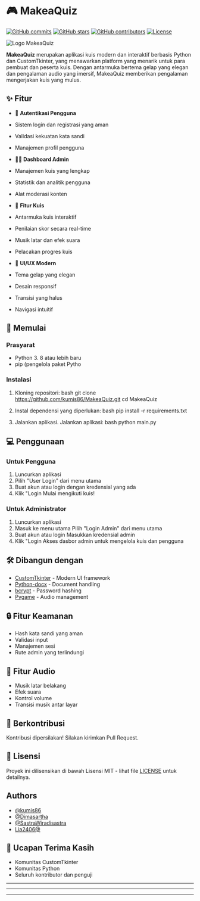 # 🎮 MakeaQuiz

[![GitHub commits](https://img.shields.io/github/commit-activity/m/kumis86/MakeaQuiz)](https://github.com/Kumis86/MakeaQuiz/tree/dev)
[![GitHub stars](https://img.shields.io/github/stars/Kumis86/MakeaQuiz)](https://github.com/Kumis86/MakeaQuiz/tree/dev)
[![GitHub contributors](https://img.shields.io/github/contributors/kumis86/MakeaQuiz)](https://github.com/Kumis86/MakeaQuiz/graphs/contributors)
[![License](https://img.shields.io/github/license/kumis86/MakeaQuiz)](https://github.com/Kumis86/MakeaQuiz/blob/main/LICENSE)

![Logo MakeaQuiz](assets/MakeaQuiz.ico)

**MakeaQuiz** merupakan aplikasi kuis modern dan interaktif berbasis Python dan CustomTkinter, yang menawarkan platform yang menarik untuk para pembuat dan peserta kuis. Dengan antarmuka bertema gelap yang elegan dan pengalaman audio yang imersif, MakeaQuiz memberikan pengalaman mengerjakan kuis yang mulus.

## ✨ Fitur

- 🎯 **Autentikasi Pengguna**
 - Sistem login dan registrasi yang aman
 - Validasi kekuatan kata sandi
 - Manajemen profil pengguna

- 👨‍💼 **Dashboard Admin**
 - Manajemen kuis yang lengkap
 - Statistik dan analitik pengguna
 - Alat moderasi konten

- 🎲 **Fitur Kuis**
 - Antarmuka kuis interaktif
 - Penilaian skor secara real-time
 - Musik latar dan efek suara
 - Pelacakan progres kuis

- 🎨 **UI/UX Modern**
 - Tema gelap yang elegan
 - Desain responsif
 - Transisi yang halus
 - Navigasi intuitif

## 🚀 Memulai

### Prasyarat

- Python 3. 8 atau lebih baru
- pip (pengelola paket Pytho

### Instalasi

1. Kloning repositori:
bash
git clone https://github.com/kumis86/MakeaQuiz.git
cd MakeaQuiz


2. Instal dependensi yang diperlukan:
bash
pip install -r requirements.txt


3. Jalankan aplikasi. Jalankan aplikasi:
bash
python main.py


## 💻 Penggunaan

### Untuk Pengguna
1. Luncurkan aplikasi
2. Pilih "User Login" dari menu utama
3. Buat akun atau login dengan kredensial yang ada
4. Klik "Login Mulai mengikuti kuis!

### Untuk Administrator
1. Luncurkan aplikasi
2. Masuk ke menu utama Pilih "Login Admin" dari menu   utama
3. Buat akun atau login Masukkan kredensial admin
4. Klik "Login Akses dasbor admin untuk mengelola kuis dan pengguna

## 🛠️ Dibangun dengan


- [CustomTkinter](https://github.com/TomSchimansky/CustomTkinter) - Modern UI framework
- [Python-docx](https://python-docx.readthedocs.io/) - Document handling
- [bcrypt](https://github.com/pyca/bcrypt/) - Password hashing
- [Pygame](https://www.pygame.org/) - Audio management


## 🔒 Fitur Keamanan

- Hash kata sandi yang aman
- Validasi input
- Manajemen sesi
- Rute admin yang terlindungi

## 🎵 Fitur Audio

- Musik latar belakang
- Efek suara
- Kontrol volume
- Transisi musik antar layar

## 🤝 Berkontribusi

Kontribusi dipersilakan! Silakan kirimkan Pull Request.

## 📝 Lisensi

Proyek ini dilisensikan di bawah Lisensi MIT - lihat file [LICENSE](LICENSE) untuk detailnya.


## Authors

- [@kumis86](https://www.github.com/kumis86)
- [@Dimasartha](https://github.com/Dimasartha)
- [@SastraWiradisastra](https://github.com/SastraWiradisastra)
- [Lia2406@](https://github.com/Lia2406)

## 🙏 Ucapan Terima Kasih

- Komunitas CustomTkinter
- Komunitas Python
- Seluruh kontributor dan penguji

---
---
---


